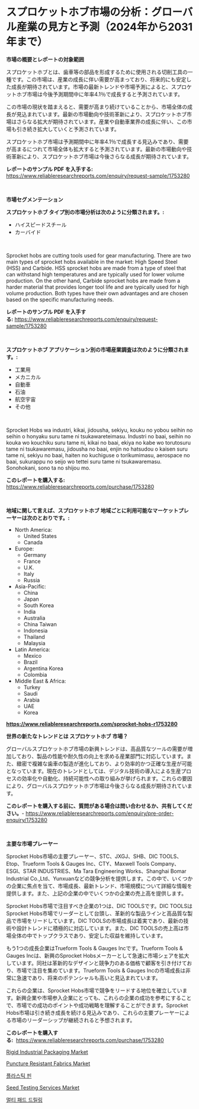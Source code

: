<p><h1>スプロケットホブ市場の分析：グローバル産業の見方と予測（2024年から2031年まで）</h1></p><p><strong>市場の概要とレポートの対象範囲</strong></p>
<p><p>スプロケットホブとは、歯車等の部品を形成するために使用される切削工具の一種です。この市場は、産業の成長に伴い需要が高まっており、将来的にも安定した成長が期待されています。市場の最新トレンドや市場予測によると、スプロケットホブ市場は今後予測期間中に年率4.1％で成長すると予測されています。</p><p>この市場の現状を踏まえると、需要が高まり続けていることから、市場全体の成長が見込まれています。最新の市場動向や技術革新により、スプロケットホブ市場はさらなる拡大が期待されています。産業や自動車業界の成長に伴い、この市場も引き続き拡大していくと予測されています。</p><p>スプロケットホブ市場は予測期間中に年率4.1％で成長する見込みであり、需要が高まるにつれて市場全体も拡大すると予測されています。最新の市場動向や技術革新により、スプロケットホブ市場は今後さらなる成長が期待されています。</p></p>
<p><strong>レポートのサンプル PDF を入手する:</strong> <a href="https://www.reliableresearchreports.com/enquiry/request-sample/1753280">https://www.reliableresearchreports.com/enquiry/request-sample/1753280</a></p>
<p>&nbsp;</p>
<p><strong>市場セグメンテーション</strong></p>
<p><strong>スプロケットホブ タイプ別の市場分析は次のように分類されます。:</strong></p>
<p><ul><li>ハイスピードスチール</li><li>カーバイド</li></ul></p>
<p>&nbsp;</p>
<p><p>Sprocket hobs are cutting tools used for gear manufacturing. There are two main types of sprocket hobs available in the market: High Speed Steel (HSS) and Carbide. HSS sprocket hobs are made from a type of steel that can withstand high temperatures and are typically used for lower volume production. On the other hand, Carbide sprocket hobs are made from a harder material that provides longer tool life and are typically used for high volume production. Both types have their own advantages and are chosen based on the specific manufacturing needs.</p></p>
<p><strong>レポートのサンプル PDF を入手する:</strong>&nbsp;<a href="https://www.reliableresearchreports.com/enquiry/request-sample/1753280">https://www.reliableresearchreports.com/enquiry/request-sample/1753280</a></p>
<p>&nbsp;</p>
<p><strong> スプロケットホブ アプリケーション別の市場産業調査は次のように分類されます。:</strong></p>
<p><ul><li>工業用</li><li>メカニカル</li><li>自動車</li><li>石油</li><li>航空宇宙</li><li>その他</li></ul></p>
<p>&nbsp;</p>
<p><p>Sprocket Hobs wa industri, kikai, jidousha, sekiyu, kouku no yobou seihin no seihin o honyaku suru tame ni tsukawareteimasu. Industri no baai, seihin no kouka wo kouchiku suru tame ni, kikai no baai, ekiya no kabe wo torutosuru tame ni tsukawaremasu, jidousha no baai, enjin no hatsudou o kaisen suru tame ni, sekiyu no baai, haiten no kuchiguse o torikumimasu, aerospace no baai, sukurappu no seijo wo tettei suru tame ni tsukawaremasu. Sonohokani, sono ta no shijou mo.</p></p>
<p><strong>このレポートを購入する:</strong>&nbsp; <a href="https://www.reliableresearchreports.com/purchase/1753280">https://www.reliableresearchreports.com/purchase/1753280</a></p>
<p>&nbsp;</p>
<p><strong>地域に関して言えば、スプロケットホブ 地域ごとに利用可能なマーケットプレーヤーは次のとおりです。:</strong></p>
<p><ul>
    <li>
        North America:
        <ul>
            <li>United States</li>
            <li>Canada</li>
        </ul>
    </li>
    <li>
        Europe:
        <ul>
            <li>Germany</li>
            <li>France</li>
            <li>U.K.</li>
            <li>Italy</li>
            <li>Russia</li>
        </ul>
    </li>
    <li>
        Asia-Pacific:
        <ul>
            <li>China</li>
            <li>Japan</li>
            <li>South Korea</li>
            <li>India</li>
            <li>Australia</li>
            <li>China Taiwan</li>
            <li>Indonesia</li>
            <li>Thailand</li>
            <li>Malaysia</li>
        </ul>
    </li>
    <li>
        Latin America:
        <ul>
            <li>Mexico</li>
            <li>Brazil</li>
            <li>Argentina Korea</li>
            <li>Colombia</li>
        </ul>
    </li>
    <li>
        Middle East & Africa:
        <ul>
            <li>Turkey</li>
            <li>Saudi</li>
            <li>Arabia</li>
            <li>UAE</li>
            <li>Korea</li>
        </ul>
    </li>
    </ul></p>
<p><strong><a href="https://www.reliableresearchreports.com/sprocket-hobs-r1753280">https://www.reliableresearchreports.com/sprocket-hobs-r1753280</a></strong>&nbsp;</p>
<p><strong>世界の新たなトレンドとは スプロケットホブ 市場？</strong></p>
<p><p>グローバルスプロケットホブ市場の新興トレンドは、高品質なツールの需要が増加しており、製品の性能や耐久性の向上を求める産業部門に対応しています。また、緻密で複雑な歯車の製造が進化しており、より効率的かつ正確な生産が可能となっています。現在のトレンドとしては、デジタル技術の導入による生産プロセスの効率化や自動化、持続可能性への取り組みが挙げられます。これらの要因により、グローバルスプロケットホブ市場は今後さらなる成長が期待されています。</p></p>
<p><strong>このレポートを購入する前に、質問がある場合は問い合わせるか、共有してください。</strong>- <a href="https://www.reliableresearchreports.com/enquiry/pre-order-enquiry/1753280">https://www.reliableresearchreports.com/enquiry/pre-order-enquiry/1753280</a></p>
<p>&nbsp;</p>
<p><strong>主要な市場プレーヤー</strong></p>
<p><p>Sprocket Hobs市場の主要プレーヤー、STC、JXGJ、SHB、DIC TOOLS、Etop、Trueform Tools & Gauges Inc、CTY、Maxwell Tools Company、ESGI、STAR INDUSTRIES、Ma Tara Engineering Works、Shanghai Bomar Industrial Co.,Ltd、Yunxuanなどの競争分析を提供します。この中で、いくつかの企業に焦点を当て、市場成長、最新トレンド、市場規模について詳細な情報を提供します。また、上記の企業の中でいくつかの企業の売上高を提供します。</p><p>Sprocket Hobs市場で注目すべき企業の1つは、DIC TOOLSです。DIC TOOLSはSprocket Hobs市場でリーダーとして台頭し、革新的な製品ラインと高品質な製品で市場をリードしています。DIC TOOLSの市場成長は着実であり、最新の技術や設計トレンドに積極的に対応しています。また、DIC TOOLSの売上高は市場全体の中でトップクラスであり、安定した収益を維持しています。</p><p>もう1つの成長企業はTrueform Tools & Gauges Incです。Trueform Tools & Gauges Incは、新興のSprocket Hobsメーカーとして急速に市場シェアを拡大しています。同社は革新的なデザインと競争力のある価格で顧客を引き付けており、市場で注目を集めています。Trueform Tools & Gauges Incの市場成長は非常に急速であり、将来のポテンシャルも高いと見込まれています。</p><p>これらの企業は、Sprocket Hobs市場で競争をリードする地位を確立しています。新興企業や市場参入企業にとっても、これらの企業の成功を参考にすることで、市場での成功のポイントや成功戦略を理解することができます。Sprocket Hobs市場は引き続き成長を続ける見込みであり、これらの主要プレーヤーによる市場のリーダーシップが継続されると予想されます。</p></p>
<p><strong>このレポートを購入する:</strong>&nbsp;&nbsp;<a href="https://www.reliableresearchreports.com/purchase/1753280">https://www.reliableresearchreports.com/purchase/1753280</a></p>
<p><p><a href="https://github.com/pgtimber/Market-Research-Report-List-2/blob/main/rigid-industrial-packaging-market.md">Rigid Industrial Packaging Market</a></p><p><a href="https://www.linkedin.com/pulse/puncture-resistant-fabrics-market-challenges-opportunities-growth-luwoe?trackingId=zlSQ9G356HOPlaHNwTdw8g%3D%3D">Puncture Resistant Fabrics Market</a></p><p><a href="https://medium.com/@carmellalang1/%ED%94%8C%EB%9D%BC%EC%8A%A4%ED%8B%B1-%ED%95%80-%EC%8B%9C%EC%9E%A5-%EC%8B%9C%EC%9E%A5-cagr-%EC%8B%9C%EC%9E%A5-%EB%8F%99%ED%96%A5-%EB%B0%8F-%EC%84%B1%EC%9E%A5-%EC%A0%84%EB%9E%B5%EC%97%90-%EB%8C%80%ED%95%9C-%ED%86%B5%EC%B0%B0%EB%A0%A5-edebc15128ba">플라스틱 핀</a></p><p><a href="https://github.com/arionmp/Market-Research-Report-List-2/blob/main/seed-testing-services-market.md">Seed Testing Services Market</a></p><p><a href="https://medium.com/@jesseperry626/%EB%8B%A4%EC%A4%91-%ED%8C%A8%EB%93%9C-%EB%93%9C%EB%A6%B4%EB%A7%81-%EC%8B%9C%EC%9E%A5-%EC%8B%9C%EC%9E%A5-cagr-%EC%8B%9C%EC%9E%A5-%EB%8F%99%ED%96%A5-%EB%B0%8F-%EC%84%B1%EC%9E%A5-%EC%A0%84%EB%9E%B5%EC%97%90-%EB%8C%80%ED%95%9C-%ED%86%B5%EC%B0%B0%EB%A0%A5-193590c54a1b">멀티 패드 드릴링</a></p></p>